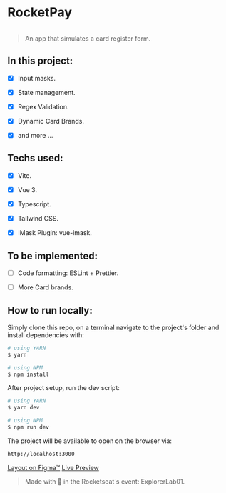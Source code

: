 # RocketPay

<p align="center"><img src="https://raw.githubusercontent.com/xSallus/explorer-lab-01-rocketpay/main/public/banner.png" alt="" /></p>

> An app that simulates a card register form.

## In this project:

- [x] Input masks.

- [x] State management.

- [x] Regex Validation.

- [x] Dynamic Card Brands.

- [x] and more ...

## Techs used:

- [x] Vite.

- [x] Vue 3.

- [x] Typescript.

- [x] Tailwind CSS.

- [x] IMask Plugin: vue-imask.

## To be implemented:

- [ ] Code formatting: ESLint + Prettier.

- [ ] More Card brands.

## How to run locally:

Simply clone this repo, on a terminal navigate to the project's folder and install dependencies with:
```bash
# using YARN
$ yarn

# using NPM
$ npm install
```

After project setup, run the dev script:
```bash
# using YARN
$ yarn dev

# using NPM
$ npm run dev
```

The project will be available to open on the browser via:
```bash
http://localhost:3000
```

[Layout on Figma™](https://www.figma.com/file/TeGOCZJiFrSfusvK3ndmHx/Explorer-Lab-%2301)
[Live Preview](https://xsallus-rocketpay.vercel.app/)
> Made with 💜 in the Rocketseat's event: ExplorerLab01.

